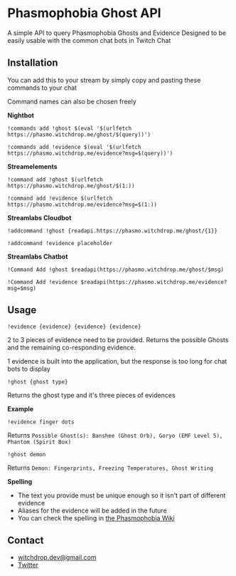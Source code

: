 # Phasmophobia Ghost API

A simple API to query Phasmophobia Ghosts and Evidence
Designed to be easily usable with the common chat bots in Twitch Chat

## Installation
You can add this to your stream by simply copy and pasting these commands to your chat

Command names can also be chosen freely

**Nightbot**
```
!commands add !ghost $(eval '$(urlfetch https://phasmo.witchdrop.me/ghost/$(query))')
```
```
!commands add !evidence $(eval '$(urlfetch https://phasmo.witchdrop.me/evidence?msg=$(query))')
```
**Streamelements**
```
!command add !ghost $(urlfetch https://phasmo.witchdrop.me/ghost/$(1:))
```
```
!command add !evidence $(urlfetch https://phasmo.witchdrop.me/evidence?msg=$(1:))
```
**Streamlabs Cloudbot**
```
!addcommand !ghost {readapi.https://phasmo.witchdrop.me/ghost/{1}}
```
```
!addcommand !evidence placeholder
```
**Streamlabs Chatbot**
```
!Command Add !ghost $readapi(https://phasmo.witchdrop.me/ghost/$msg)
```
```
!Command Add !evidence $readapi(https://phasmo.witchdrop.me/evidence?msg=$msg)
```
## Usage
```
!evidence {evidence} {evidence} {evidence}
```
2 to 3 pieces of evidence need to be provided. Returns the possible Ghosts and the remaining co-responding evidence. 

1 evidence is built into the application, but the response is too long for chat bots to display
```
!ghost {ghost type}
```
Returns the ghost type and it's three pieces of evidences

**Example**
```
!evidence finger dots
```
Returns `Possible Ghost(s): Banshee (Ghost Orb), Goryo (EMF Level 5), Phantom (Spirit Box)`
```
!ghost demon
```
Returns `Demon: Fingerprints, Freezing Temperatures, Ghost Writing`

**Spelling**

* The text you provide must be unique enough so it isn't part of different evidence 
* Aliases for the evidence will be added in the future 
* You can check the spelling in [the Phasmophobia Wiki](https://phasmophobia.fandom.com/wiki/Evidence#Ghost_Evidence)
## Contact
* [witchdrop.dev@gmail.com](mailto:witchdrop.dev@gmail.com)
* [Twitter](https://twitter.com/witch_drop)
